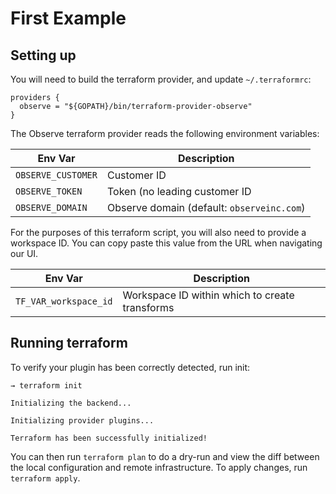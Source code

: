 # First Example

## Setting up

You will need to build the terraform provider, and update `~/.terraformrc`:

```
providers {
  observe = "${GOPATH}/bin/terraform-provider-observe"
}
```


The Observe terraform provider reads the following environment variables:

| Env Var            | Description                                  |
| ------------------ | ---------------------------------------------|
| `OBSERVE_CUSTOMER` | Customer ID                                  |
| `OBSERVE_TOKEN`    | Token (no leading customer ID                |
| `OBSERVE_DOMAIN`   | Observe domain (default: `observeinc.com`)   |


For the purposes of this terraform script, you will also need to provide a
workspace ID. You can copy paste this value from the URL when navigating our
UI.

| Env Var               | Description                                    |
| --------------------- | ---------------------------------------------- |
| `TF_VAR_workspace_id` | Workspace ID within which to create transforms |


## Running terraform

To verify your plugin has been correctly detected, run init:

```
→ terraform init

Initializing the backend...

Initializing provider plugins...

Terraform has been successfully initialized!
```

You can then run `terraform plan` to do a dry-run and view the diff between the
local configuration and remote infrastructure. To apply changes, run `terraform
apply`.

